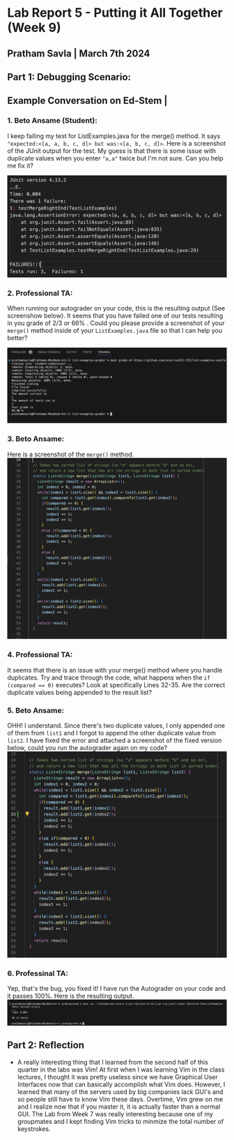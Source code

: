 # Lab Report 5 - Putting it All Together (Week 9) 
## Pratham Savla | March 7th 2024 

## Part 1: Debugging Scenario:
## Example Conversation on Ed-Stem |

### 1. Beto Ansame (Student):
I keep failing my test for ListExamples.java for the merge() method. It says `"expected:<[a, a, b, c, d]> but was:<[a, b, c, d]>`. Here is a screenshot of the JUnit output for the test. My guess is that there is some issue with duplicate values when you enter `"a,a"` twice but I'm not sure. Can you help me fix it? 


![failedTest](test-failing.png)

### 2. Professional TA: 
When running our autograder on your code, this is the resulting output (See screenshow below). It seems that you have failed one of our tests resulting in you grade of 2/3 or 66% . Could you please provide a screenshot of your `merge()` method inside of your `ListExamples.java` file so that I can help you better? 

![autograderFailing](autograder-failing.png)


### 3. Beto Ansame: 
Here is a screenshot of the `merge()` method. 
![merge](student-merge-method.png)


### 4. Professional TA: 
It seems that there is an issue with your merge() method where you handle duplicates. Try and trace through the code, what happens when the `if (compared == 0)` executes? Look at specifically Lines 32-35. Are the correct duplicate values being appended to the result list?

### 5. Beto Ansame: 
OHH! I understand. Since there's two duplicate values, I only appended one of them from `list1` and I forgot to append the other duplicate value from `list2`. I have fixed the error and attached a screenshot of the fixed version below, could you run the autograder again on my code?
![fixed-merge](fixed-merge.png)




### 6. Professinal TA: 
Yep, that's the bug, you fixed it! I have run the Autograder on your code and it passes 100%. Here is the resulting output. 
![autograderPass](autograder-passing.png)

## Part 2: Reflection 
- A really interesting thing that I learned from the second half of this quarter in the labs was Vim! At first when I was learning Vim in the class lectures, I thought it was pretty useless since we have Graphical User Interfaces now that can basically accomplish what Vim does. However, I learned that many of the servers used by big companies lack GUI's and so people still have to know Vim these days. Overtime, Vim grew on me and I realize now that if you master it, it is actually faster than a normal GUI. The Lab from Week 7 was really interesting because one of my groupmates and I kept finding Vim tricks to minmize the total number of keystrokes. 

